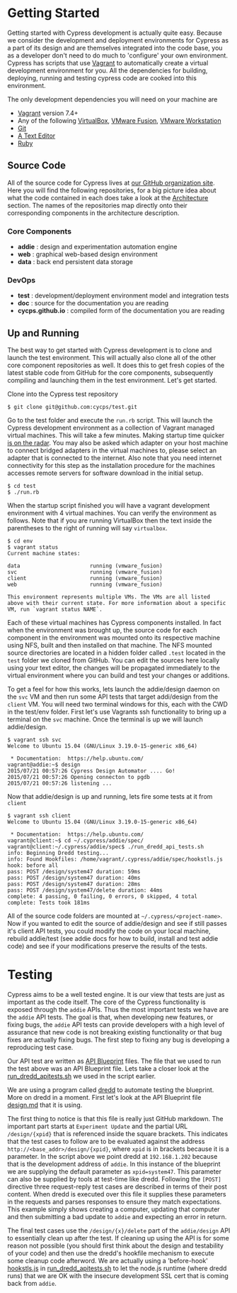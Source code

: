 # Getting Started

Getting started with Cypress development is actually quite easy. Because we consider the development and deployment environments for Cypress as a part of its design and are themselves integrated into the code base, you as a developer don't need to do much to 'configure' your own environment. Cypress has scripts that use [Vagrant](http://www.vagrantup.com) to automatically create a virtual development environment for you. All the dependencies for building, deploying, running and testing cypress code are cooked into this environment.

The only development dependencies you will need on your machine are

- [Vagrant](http://www.vagrantup.com) version 7.4+
- Any of the following
  [VirtualBox](http://www.virtualbox.org), 
  [VMware Fusion](https://www.vmware.com/products/fusion), 
  [VMware Workstation](https://www.vmware.com/products/workstation)
- [Git](https://git-scm.com)
- [A Text Editor](https://github.com/vim/vim)
- [Ruby](https://www.ruby-lang.org)

## Source Code

All of the source code for Cypress lives at [our GitHub organization site](https://github.com/cycps). Here you will find the following repositories, for a big picture idea about what the code contained in each does take a look at the [Architecture](/arch) section. The names of the repositories map directly onto their corresponding components in the architecture description.

### Core Components
  - **addie** : design and experimentation automation engine
  - **web** : graphical web-based design environment
  - **data** : back end persistent data storage
### DevOps
  - **test** : development/deployment environment model and integration tests
  - **doc** : source for the documentation you are reading
  - **cycps.github.io** : compiled form of the documentation you are reading

## Up and Running

The best way to get started with Cypress development is to clone and launch the test environment. This will actually also clone all of the other core component repositories as well. It does this to get fresh copies of the latest stable code from GitHub for the core components, subsequently compiling and launching them in the test environment. Let's get started.

Clone into the Cypress test repository

```shell
$ git clone git@github.com:cycps/test.git
```

Go to the test folder and execute the `run.rb` script. This will launch the Cypress development environment as a collection of Vagrant managed virtual machines. This will take a few minutes. Making startup time quicker [is on the radar](https://github.com/cycps/test/issues/1). You may also be asked which adapter on your host machine to connect bridged adapters in the virtual machines to, please select an adapter that is connected to the internet. Also note that you need internet connectivity for this step as the installation procedure for the machines accesses remote servers for software download in the initial setup.

```shell
$ cd test  
$ ./run.rb  
```

When the startup script finished you will have a vagrant development environment with 4 virtual machines. You can verify the environment as follows.  Note that if you are running VirtualBox then the text inside the parentheses to the right of running will say `virtualbox`.

```shell
$ cd env
$ vagrant status
Current machine states:

data                      running (vmware_fusion)
svc                       running (vmware_fusion)
client                    running (vmware_fusion)
web                       running (vmware_fusion)

This environment represents multiple VMs. The VMs are all listed
above with their current state. For more information about a specific
VM, run `vagrant status NAME`.
```

Each of these virtual machines has Cypress components installed. In fact when the environment was brought up, the source code for each component in the environment was mounted onto its respective machine using NFS, built and then installed on that machine. The NFS mounted source directories are located in a hidden folder called `.test` located in the `test` folder we cloned from GitHub. You can edit the sources here locally using your text editor, the changes will be propagated immediately to the virtual environment where you can build and test your changes or additions.

To get a feel for how this works, lets launch the addie/design daemon on the `svc` VM and then run some API tests that target addi/design from the `client` VM. You will need two terminal windows for this, each with the CWD in the test/env folder. First let's use Vagrants ssh functionality to bring up a terminal on the `svc` machine. Once the terminal is up we will launch addie/design.

```shell
$ vagrant ssh svc
Welcome to Ubuntu 15.04 (GNU/Linux 3.19.0-15-generic x86_64)

 * Documentation:  https://help.ubuntu.com/
vagrant@addie:~$ design
2015/07/21 00:57:26 Cypress Design Automator .... Go!
2015/07/21 00:57:26 Opening connecton to pgdb
2015/07/21 00:57:26 listening ...
```
Now that addie/design is up and running, lets fire some tests at it from `client`

```shell
$ vagrant ssh client
Welcome to Ubuntu 15.04 (GNU/Linux 3.19.0-15-generic x86_64)

 * Documentation:  https://help.ubuntu.com/
vagrant@client:~$ cd ~/.cypress/addie/spec/
vagrant@client:~/.cypress/addie/spec$ ./run_dredd_api_tests.sh 
info: Beginning Dredd testing...
info: Found Hookfiles: /home/vagrant/.cypress/addie/spec/hookstls.js
hook: before all
pass: POST /design/system47 duration: 59ms
pass: POST /design/system47 duration: 40ms
pass: POST /design/system47 duration: 28ms
pass: POST /design/system47/delete duration: 44ms
complete: 4 passing, 0 failing, 0 errors, 0 skipped, 4 total
complete: Tests took 181ms
```
All of the source code folders are mounted at `~/.cypress/<project-name>`. Now if you wanted to edit the source of addie/design and see if still passes it's client API tests, you could modify the code on your local machine, rebuild addie/test (see addie docs for how to build, install and test addie code) and see if your modifications preserve the results of the tests.


# Testing

Cypress aims to be a well tested engine. It is our view that tests are just as important as the code itself. The core of the Cypress functionality is exposed through the `addie` APIs. Thus the most important tests we have are the `addie` API tests. The goal is that, when developing new features, or fixing bugs, the `addie` API tests can provide developers with a high level of assurance that new code is not breaking existing functionality or that bug fixes are actually fixing bugs. The first step to fixing any bug is developing a reproducing test case.

Our API test are written as [API Blueprint](https://apiblueprint.org) files. The file that we used to run the test above was an API Blueprint file. Lets take a closer look at the [run_dredd_apitests.sh](https://github.com/cycps/addie/blob/master/spec/run_dredd_api_tests.sh) we used in the script earlier.

<script src="http://gist-it.appspot.com/http://github.com/cycps/addie/blob/master/spec/run_dredd_api_tests.sh?footer=minimal"></script>

We are using a program called [dredd](https://github.com/apiaryio/dredd) to automate testing the blueprint. More on dredd in a moment. First let's look at the  API Blueprint file [design.md](https://github.com/cycps/addie/blob/master/spec/design.md) that it is using.

<script src="http://gist-it.appspot.com/http://github.com/cycps/addie/blob/master/spec/design.md?footer=minimal"></script>
<script type="text/javascript">
  $("pre").addClass("linenums");
</script>

The first thing to notice is that this file is really just GitHub markdown. The important part starts at `Experiment Update` and the partial URL `/design/{xpid}` that is referenced inside the square brackets. This indicates that the test cases to follow are to be evaluated against the address `http://<base_addr>/design/{xpid}`, where `xpid` is in brackets because it is a parameter. In the script above we point dredd at `192.168.1.202` because that is the development address of `addie`. In this instance of the blueprint we are supplying the default parameter as `xpid=system47`. This parameter can also be supplied by tools at test-time like dredd. Following the `[POST]` directive three request-reply test cases are described in terms of their post content. When dredd is executed over this file it supplies these parameters in the requests and parses responses to ensure they match expectations. This example simply shows creating a computer, updating that computer and then submitting a bad update to `addie` and expecting an error in return.

The final test cases use the `/design/{x}/delete` part of the `addie/design` API to essentially clean up after the test. If cleaning up using the API is for some reason not possible (you should first think about the design and testability of your code) and then use the dredd's hookfile mechanism to execute some cleanup code afterword. We are actually using a 'before-hook' [hookstls.js](https://github.com/cycps/addie/blob/master/spec/hookstls.js) in [run_dredd_apitests.sh](https://github.com/cycps/addie/blob/master/spec/run_dredd_api_tests.sh) to let the node.js runtime (where dredd runs) that we are OK with the insecure development SSL cert that is coming back from `addie`.
